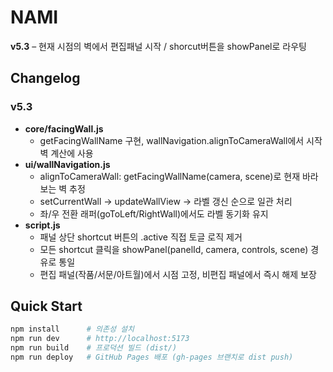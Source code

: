 # NAMI

**v5.3** – 현재 시점의 벽에서 편집패널 시작 / shorcut버튼을 showPanel로 라우팅

## Changelog

### v5.3
- **core/facingWall.js**
  - getFacingWallName 구현, wallNavigation.alignToCameraWall에서 시작 벽 계산에 사용
- **ui/wallNavigation.js**
  - alignToCameraWall: getFacingWallName(camera, scene)로 현재 바라보는 벽 추정
  - setCurrentWall → updateWallView → 라벨 갱신 순으로 일관 처리
  - 좌/우 전환 래퍼(goToLeft/RightWall)에서도 라벨 동기화 유지
- **script.js**
  - 패널 상단 shortcut 버튼의 .active 직접 토글 로직 제거
  - 모든 shortcut 클릭을 showPanel(panelId, camera, controls, scene) 경유로 통일
  - 편집 패널(작품/서문/아트월)에서 시점 고정, 비편집 패널에서 즉시 해제 보장

## Quick Start

```bash
npm install      # 의존성 설치
npm run dev      # http://localhost:5173
npm run build    # 프로덕션 빌드 (dist/)
npm run deploy   # GitHub Pages 배포 (gh-pages 브랜치로 dist push)